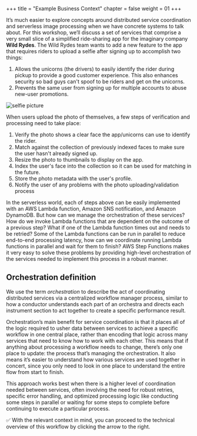 +++
title = "Example Business Context"
chapter = false
weight = 01
+++

It’s much easier to explore concepts around distributed service coordination and serverless image processing when we have concrete systems to talk about. For this workshop, we’ll discuss a set of services that comprise a very small slice of a simplified ride-sharing app for the imaginary company **Wild Rydes**. The Wild Rydes team wants to add a new feature to the app that requires riders to upload a selfie after signing up to accomplish two things:

1. Allows the unicorns (the drivers) to easily identify the rider during pickup to provide a good customer experience. This also enhances security so bad guys can't spoof to be riders and get on the unicorns.
1. Prevents the same user from signing up for multiple accounts to abuse new-user promotions.  

![selfie picture](../images/selfie/selfie-picture.jpeg)

When users upload the photo of themselves, a few steps of verification and processing need to take place:

1. Verify the photo shows a clear face the app/unicorns can use to identify the rider.
1. Match against the collection of previously indexed faces to make sure the user hasn't already signed up.
1. Resize the photo to thumbnails to display on the app.
1. Index the user's face into the collection so it can be used for matching in the future.
1. Store the photo metadata with the user's profile.
1. Notify the user of any problems with the photo uploading/validation process  

In the serverless world, each of steps above can be easily implemented with an AWS Lambda function, Amazon SNS notification, and Amazon DynamoDB. But how can we manage the orchestration of these services? How do we invoke Lambda functions that are dependent on the outcome of a previous step? What if one of the Lambda function times out and needs to be retried? Some of the Lambda functions can be run in parallel to reduce end-to-end processing latency, how can we coordinate running Lambda functions in parallel and wait for them to finish? AWS Step Functions makes it very easy to solve these problems by providing high-level orchestration of the services needed to implement this process in a robust manner.

## Orchestration definition

We use the term *orchestration* to describe the act of coordinating distributed services via a centralized workflow manager process, similar to how a conductor understands each part of an orchestra and directs each instrument section to act together to create a specific performance result.

Orchestration’s main benefit for service coordination is that it places all of the logic required to usher data between services to achieve a specific workflow in one central place, rather than encoding that logic across many services that need to know how to work with each other. This means that if anything about processing a workflow needs to change, there’s only one place to update: the process that’s managing the orchestration. It also means it’s easier to understand how various services are used together in concert, since you only need to look in one place to understand the entire flow from start to finish.

This approach works best when there is a higher level of coordination needed between services, often involving the need for robust retries, specific error handling, and optimized processing logic like conducting some steps in parallel or waiting for some steps to complete before continuing to execute a particular process.




:white_check_mark: With the relevant context in mind, you can proceed to the technical overview of this workflow by clicking the arrow to the right.
